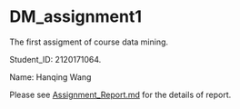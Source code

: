 # DM_assignment1
The first assigment of course data mining.

Student_ID: 2120171064.

Name: Hanqing Wang

Please see [Assignment_Report.md](Assignment_Report.md) for the details of report.